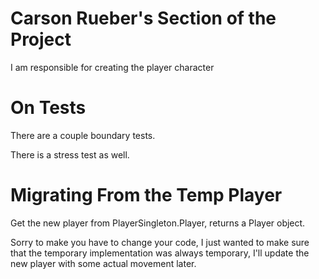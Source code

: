 # Carson Rueber's Section of the Project

I am responsible for creating the player character

# On Tests

There are a couple boundary tests.

There is a stress test as well.

# Migrating From the Temp Player

Get the new player from PlayerSingleton.Player, returns a Player object.

Sorry to make you have to change your code, I just wanted to make sure that the temporary implementation was always temporary, I'll update the new player with some actual movement later.